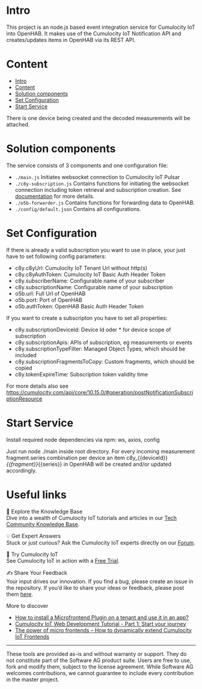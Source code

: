 # Intro

This project is an node.js based event integration service for Cumulocity IoT into OpenHAB. It makes use of the Cumulocity IoT Notification API and creates/updates items in OpenHAB via its REST API.

# Content
- [Intro](#intro)
- [Content](#content)
- [Solution components](#solution-components)
- [Set Configuration](#set-configuration)
- [Start Service](#start-service)

There is one device being created and the decoded measurements will be attached.

# Solution components

The service consists of 3 components and one configuration file:
* `./main.js` Initiates websocket connection to Cumulocity IoT Pulsar
* `./c8y-subscription.js` Contains functions for initiating the websocket connection including token retrieval and subscription creation. See [documentation](https://cumulocity.com/guides/reference/notifications/) for more details.
* `./o5b-forwarder.js` Contains functions for forwarding data to OpenHAB.
* `./config/default.json` Contains all configurations.

# Set Configuration

If there is already a valid subscription you want to use in place, your just have to set following config parameters:
*  c8y.c8yUrl: Cumulocity IoT Tenant Url without http(s)               
*  c8y.c8yAuthToken: Cumulocity IoT Basic Auth Header Token
*  c8y.subscriberName: Configurable name of your subscriber
*  c8y.subscriptionName: Configurable name of your subscription
*  o5b.url: Full Url of OpenHAB
*  o5b.port: Port of OpenHAB
*  o5b.authToken: OpenHAB Basic Auth Header Token

If you want to create a subscripton you have to set all properties:

*  c8y.subscriptionDeviceId: Device Id oder * for device scope of subscription
*  c8y.subscriptionApis: APIs of subscription, eg measurements or events 
*  c8y.subscriptionTypeFilter: Managed Object Types, which should be included
*  c8y.subscriptionFragmentsToCopy: Custom fragments, which should be copied
*  c8y.tokenExpireTime: Subscription token validity time

For more details also see https://cumulocity.com/api/core/10.15.0/#operation/postNotificationSubscriptionResource

# Start Service

Install required node dependencies via npm: ws, axios, config

Just run node ./main inside root directory. For every incoming measurement fragment.series combination per device an item c8y_{{deviceId}}_{{fragment}}_{{series}} in OpenHAB will be created and/or updated accordingly.

# Useful links 

📘 Explore the Knowledge Base   
Dive into a wealth of Cumulocity IoT tutorials and articles in our [Tech Community Knowledge Base](https://tech.forums.softwareag.com/tags/c/knowledge-base/6/cumulocity-iot).  

💡 Get Expert Answers    
Stuck or just curious? Ask the Cumulocity IoT experts directly on our [Forum](https://tech.forums.softwareag.com/tags/c/forum/1/Cumulocity-IoT).   

🚀 Try Cumulocity IoT    
See Cumulocity IoT in action with a [Free Trial](https://techcommunity.softwareag.com/en_en/downloads.html).   

✍️ Share Your Feedback    
Your input drives our innovation. If you find a bug, please create an issue in the repository. If you’d like to share your ideas or feedback, please post them [here](https://tech.forums.softwareag.com/c/feedback/2). 

More to discover
* [How to install a Microfrontend Plugin on a tenant and use it in an app?](https://tech.forums.softwareag.com/t/how-to-install-a-microfrontend-plugin-on-a-tenant-and-use-it-in-an-app/268981) 
* [Cumulocity IoT Web Development Tutorial - Part 1: Start your journey](https://tech.forums.softwareag.com/t/cumulocity-iot-web-development-tutorial-part-1-start-your-journey/259613) 
* [The power of micro frontends – How to dynamically extend Cumulocity IoT Frontends](https://tech.forums.softwareag.com/t/the-power-of-micro-frontends-how-to-dynamically-extend-cumulocity-iot-frontends/266665) 

------------------------------

These tools are provided as-is and without warranty or support. They do not constitute part of the Software AG product suite. Users are free to use, fork and modify them, subject to the license agreement. While Software AG welcomes contributions, we cannot guarantee to include every contribution in the master project.
